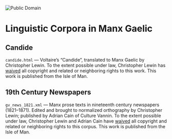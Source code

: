 ![Public Domain](https://licensebuttons.net/p/zero/1.0/88x31.png)

# Linguistic Corpora in Manx Gaelic

## Candide

`candide.html` — Voltaire’s “Candide”, translated to Manx Gaelic by
Christopher Lewin.  To the extent possible under law, Christopher
Lewin has [waived](https://creativecommons.org/publicdomain/zero/1.0/)
all copyright and related or neighboring rights to this work.  This
work is published from the Isle of Man.


## 19th Century Newspapers

`gv_news_1821.xml` — Manx prose texts in nineteenth century newspapers
(1821–1871). Edited and brought to normalized orthography by
Christopher Lewin; published by Adrian Cain of Culture Vannin. To the
extent possible under law, Christopher Lewin and Adrian Cain have
[waived](https://creativecommons.org/publicdomain/zero/1.0/) all
copyright and related or neighboring rights to this corpus.  This work
is published from the Isle of Man.
